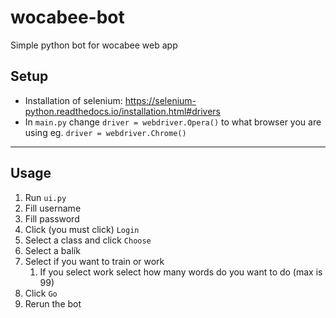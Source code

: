 # wocabee-bot
Simple python bot for wocabee web app

## Setup
* Installation of selenium: https://selenium-python.readthedocs.io/installation.html#drivers
* In `main.py` change `driver = webdriver.Opera()` to what browser you are using eg. `driver = webdriver.Chrome()`

<hr>

## Usage
1. Run `ui.py`
1. Fill username
1. Fill password
1. Click (you must click) `Login`
1. Select a class and click `Choose`
1. Select a balík
1. Select if you want to train or work
    1. If you select work select how many words do you want to do (max is 99)
1. Click `Go`
1. Rerun the bot

